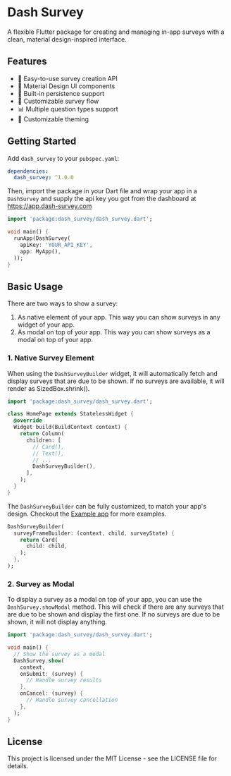 # Dash Survey

A flexible Flutter package for creating and managing in-app surveys with a clean, material design-inspired interface.

## Features

- 🎯 Easy-to-use survey creation API
- 📱 Material Design UI components
- 💾 Built-in persistence support
- 🔄 Customizable survey flow
- 📊 Multiple question types support
- 🎨 Customizable theming

## Getting Started

Add `dash_survey` to your `pubspec.yaml`:

```yaml
dependencies:
  dash_survey: ^1.0.0
```

Then, import the package in your Dart file and wrap your app in a `DashSurvey` and supply the api key you got from the dashboard at https://app.dash-survey.com

```dart
import 'package:dash_survey/dash_survey.dart';

void main() {
  runApp(DashSurvey(
    apiKey: 'YOUR_API_KEY',
    app: MyApp(),
  ));
}
```

<!-- ## Demo Modus

To check the look and feel of DashSurvey, you can use the demo modus.
For that, just pass `demoMode: true` to the `DashSurvey` constructor. -->

## Basic Usage

There are two ways to show a survey:

1. As native element of your app. This way you can show surveys in any widget of your app.
2. As modal on top of your app. This way you can show surveys as a modal on top of your app.

### 1. Native Survey Element

When using the `DashSurveyBuilder` widget, it will automatically fetch and display surveys that are due to be shown.
If no surveys are available, it will render as SizedBox.shrink().

```dart
import 'package:dash_survey/dash_survey.dart';

class HomePage extends StatelessWidget {
  @override
  Widget build(BuildContext context) {
    return Column(
      children: [
        // Card(),
        // Text(),
        // ...
        DashSurveyBuilder(),
      ],
    );
  }
}
```

The `DashSurveyBuilder` can be fully customized, to match your app's design.
Checkout the [Example app](https://github.com/ChrisMarxDev/dash-survey/tree/main/dash_survey/example) for more examples.

```dart
DashSurveyBuilder(
  surveyFrameBuilder: (context, child, surveyState) {
    return Card(
      child: child,
    );
  },
);
```

### 2. Survey as Modal

To display a survey as a modal on top of your app, you can use the `DashSurvey.showModal` method.
This will check if there are any surveys that are due to be shown and display the first one.
If no surveys are due to be shown, it will not display anything.

```dart
import 'package:dash_survey/dash_survey.dart';

void main() {
  // Show the survey as a modal
  DashSurvey.show(
    context,
    onSubmit: (survey) {
      // Handle survey results
    },
    onCancel: (survey) {
      // Handle survey cancellation
    },
  );
}
```

## License

This project is licensed under the MIT License - see the LICENSE file for details.
